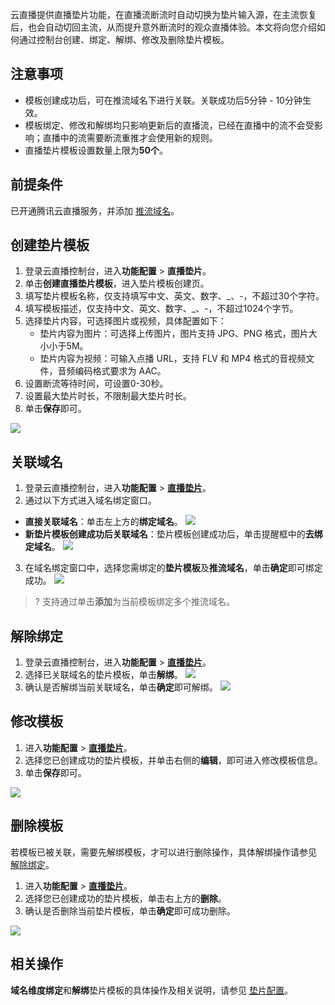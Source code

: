 云直播提供直播垫片功能，在直播流断流时自动切换为垫片输入源，在主流恢复后，也会自动切回主流，从而提升意外断流时的观众直播体验。本文将向您介绍如何通过控制台创建、绑定、解绑、修改及删除垫片模板。

## 注意事项
- 模板创建成功后，可在推流域名下进行关联。关联成功后5分钟 - 10分钟生效。
- 模板绑定、修改和解绑均只影响更新后的直播流，已经在直播中的流不会受影响；直播中的流需要断流重推才会使用新的规则。
- 直播垫片模板设置数量上限为**50个**。


## 前提条件

已开通腾讯云直播服务，并添加 [推流域名](https://cloud.tencent.com/document/product/267/20381)。

[](id:Watermark)
## 创建垫片模板
1. 登录云直播控制台，进入**功能配置** > **直播垫片**。
2. 单击**创建直播垫片模板**，进入垫片模板创建页。
3. 填写垫片模板名称，仅支持填写中文、英文、数字、\_、-，不超过30个字符。
4. 填写模板描述，仅支持中文、英文、数字、\_、-，不超过1024个字节。
5. 选择垫片内容，可选择图片或视频，具体配置如下：
   - 垫片内容为图片：可选择上传图片，图片支持 JPG、PNG 格式，图片大小小于5M。
   - 垫片内容为视频：可输入点播 URL，支持 FLV 和 MP4 格式的音视频文件，音频编码格式要求为 AAC。
6. 设置断流等待时间，可设置0-30秒。
7. 设置最大垫片时长，不限制最大垫片时长。
8. 单击**保存**即可。

![](https://qcloudimg.tencent-cloud.cn/raw/b6803bb5cc4cfca3670308aba99f8a8c.png)

[](id:conect)
## 关联域名
1. 登录云直播控制台，进入**功能配置** > [**直播垫片**](https://console.cloud.tencent.com/live/config/pad)。
2. 通过以下方式进入域名绑定窗口。
  - **直接关联域名**：单击左上方的**绑定域名**。
![](https://qcloudimg.tencent-cloud.cn/raw/a530d49b2391588bb4014d42fa3e4b71.png)
  -  **新垫片模板创建成功后关联域名**：垫片模板创建成功后，单击提醒框中的**去绑定域名**。
![](https://qcloudimg.tencent-cloud.cn/raw/90cace3aeed0bae1117f89f4fb161a59.png)
3. 在域名绑定窗口中，选择您需绑定的**垫片模板**及**推流域名**，单击**确定**即可绑定成功。
![](https://qcloudimg.tencent-cloud.cn/raw/bee76d1bfcbbc697838cb383d0a74f55.png)
>? 支持通过单击**添加**为当前模板绑定多个推流域名。

[](id:untie)
## 解除绑定
1. 登录云直播控制台，进入**功能配置** > [**直播垫片**](https://console.cloud.tencent.com/live/config/pad)。
2. 选择已关联域名的垫片模板，单击**解绑**。
    ![](https://qcloudimg.tencent-cloud.cn/raw/7783a32f702d370d41eb2591da5cc820.png)
3. 确认是否解绑当前关联域名，单击**确定**即可解绑。
    ![](https://qcloudimg.tencent-cloud.cn/raw/a611aff7af82504fdeebed75624a4d5d.png)

[](id:change)

## 修改模板

1. 进入**功能配置** > [**直播垫片**](https://console.cloud.tencent.com/live/config/pad)。
2. 选择您已创建成功的垫片模板，并单击右侧的**编辑**，即可进入修改模板信息。
3. 单击**保存**即可。

![](https://qcloudimg.tencent-cloud.cn/raw/bdd5c4ba74916133db6763e3c7e9822f.png)


[](id:delete)
## 删除模板
若模板已被关联，需要先解绑模板，才可以进行删除操作，具体解绑操作请参见 [解除绑定](#untie)。
1. 进入**功能配置** > [**直播垫片**](https://console.cloud.tencent.com/live/config/pad)。
2. 选择您已创建成功的垫片模板，单击右上方的**删除**。
3. 确认是否删除当前垫片模板，单击**确定**即可成功删除。

![](https://qcloudimg.tencent-cloud.cn/raw/f5b91fe4eb75e001f796400cc96775af.png)

## 相关操作
**域名维度绑定**和**解绑**垫片模板的具体操作及相关说明，请参见 [垫片配置](https://cloud.tencent.com/document/product/267/35253)。
